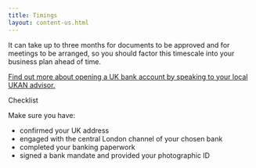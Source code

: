 ```yaml
---
title: Timings
layout: content-us.html
---
```


It can take up to three months for documents to be approved and for meetings to be arranged, so you should factor this timescale into your business plan ahead of time.

[Find out more about opening a UK bank account by speaking to your local UKAN advisor.](https://www.gov.uk/government/uploads/system/uploads/attachment_data/file/524056/Investor_Support_Directory_of_UK_Advisory_Network_May_2016.pdf)

Checklist

Make sure you have:

- confirmed your UK address
- engaged with the central London channel of your chosen bank
- completed your banking paperwork
- signed a bank mandate and provided your photographic ID